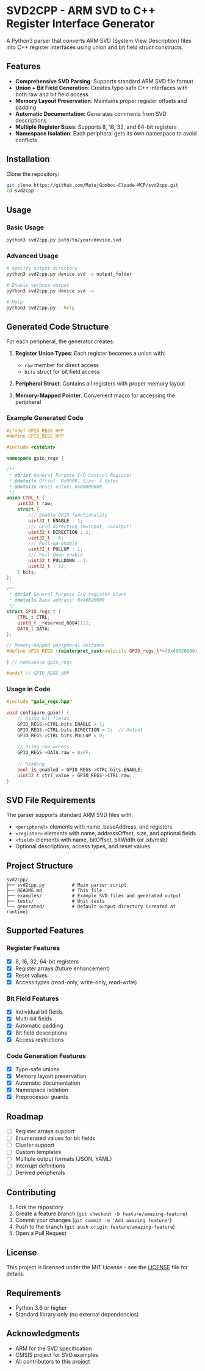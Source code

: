 # SVD2CPP - ARM SVD to C++ Register Interface Generator

A Python3 parser that converts ARM SVD (System View Description) files into C++ register interfaces using union and bit field struct constructs.

## Features

- **Comprehensive SVD Parsing**: Supports standard ARM SVD file format
- **Union + Bit Field Generation**: Creates type-safe C++ interfaces with both raw and bit field access
- **Memory Layout Preservation**: Maintains proper register offsets and padding
- **Automatic Documentation**: Generates comments from SVD descriptions
- **Multiple Register Sizes**: Supports 8, 16, 32, and 64-bit registers
- **Namespace Isolation**: Each peripheral gets its own namespace to avoid conflicts

## Installation

Clone the repository:
```bash
git clone https://github.com/MatejGomboc-Claude-MCP/svd2cpp.git
cd svd2cpp
```

## Usage

### Basic Usage

```bash
python3 svd2cpp.py path/to/your/device.svd
```

### Advanced Usage

```bash
# Specify output directory
python3 svd2cpp.py device.svd -o output_folder

# Enable verbose output
python3 svd2cpp.py device.svd -v

# Help
python3 svd2cpp.py --help
```

## Generated Code Structure

For each peripheral, the generator creates:

1. **Register Union Types**: Each register becomes a union with:
   - `raw` member for direct access
   - `bits` struct for bit field access

2. **Peripheral Struct**: Contains all registers with proper memory layout

3. **Memory-Mapped Pointer**: Convenient macro for accessing the peripheral

### Example Generated Code

```cpp
#ifndef GPIO_REGS_HPP
#define GPIO_REGS_HPP

#include <cstdint>

namespace gpio_regs {

/**
 * @brief General Purpose I/O Control Register
 * @details Offset: 0x0000, Size: 4 bytes
 * @details Reset value: 0x00000000
 */
union CTRL_t {
    uint32_t raw;
    struct {
        /// Enable GPIO functionality
        uint32_t ENABLE : 1;
        /// GPIO direction (0=input, 1=output)
        uint32_t DIRECTION : 1;
        uint32_t : 6;
        /// Pull-up enable
        uint32_t PULLUP : 1;
        /// Pull-down enable  
        uint32_t PULLDOWN : 1;
        uint32_t : 22;
    } bits;
};

/**
 * @brief General Purpose I/O register block
 * @details Base address: 0x40020000
 */
struct GPIO_regs_t {
    CTRL_t CTRL;
    uint8_t _reserved_0004[12];
    DATA_t DATA;
};

// Memory-mapped peripheral instance
#define GPIO_REGS (reinterpret_cast<volatile GPIO_regs_t*>(0x40020000))

} // namespace gpio_regs

#endif // GPIO_REGS_HPP
```

### Usage in Code

```cpp
#include "gpio_regs.hpp"

void configure_gpio() {
    // Using bit fields
    GPIO_REGS->CTRL.bits.ENABLE = 1;
    GPIO_REGS->CTRL.bits.DIRECTION = 1;  // Output
    GPIO_REGS->CTRL.bits.PULLUP = 0;
    
    // Using raw access
    GPIO_REGS->DATA.raw = 0xFF;
    
    // Reading
    bool is_enabled = GPIO_REGS->CTRL.bits.ENABLE;
    uint32_t ctrl_value = GPIO_REGS->CTRL.raw;
}
```

## SVD File Requirements

The parser supports standard ARM SVD files with:
- `<peripheral>` elements with name, baseAddress, and registers
- `<register>` elements with name, addressOffset, size, and optional fields  
- `<field>` elements with name, bitOffset, bitWidth (or lsb/msb)
- Optional descriptions, access types, and reset values

## Project Structure

```
svd2cpp/
├── svd2cpp.py          # Main parser script
├── README.md           # This file  
├── examples/           # Example SVD files and generated output
├── tests/              # Unit tests
└── generated/          # Default output directory (created at runtime)
```

## Supported Features

### Register Features
- [x] 8, 16, 32, 64-bit registers
- [x] Register arrays (future enhancement)
- [x] Reset values
- [x] Access types (read-only, write-only, read-write)

### Bit Field Features  
- [x] Individual bit fields
- [x] Multi-bit fields
- [x] Automatic padding
- [x] Bit field descriptions
- [x] Access restrictions

### Code Generation Features
- [x] Type-safe unions
- [x] Memory layout preservation
- [x] Automatic documentation
- [x] Namespace isolation
- [x] Preprocessor guards

## Roadmap

- [ ] Register arrays support
- [ ] Enumerated values for bit fields
- [ ] Cluster support
- [ ] Custom templates
- [ ] Multiple output formats (JSON, YAML)
- [ ] Interrupt definitions
- [ ] Derived peripherals

## Contributing

1. Fork the repository
2. Create a feature branch (`git checkout -b feature/amazing-feature`)
3. Commit your changes (`git commit -m 'Add amazing feature'`)
4. Push to the branch (`git push origin feature/amazing-feature`)  
5. Open a Pull Request

## License

This project is licensed under the MIT License - see the [LICENSE](LICENSE) file for details.

## Requirements

- Python 3.6 or higher
- Standard library only (no external dependencies)

## Acknowledgments

- ARM for the SVD specification
- CMSIS project for SVD examples
- All contributors to this project
